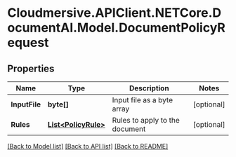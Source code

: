 # Cloudmersive.APIClient.NETCore.DocumentAI.Model.DocumentPolicyRequest
## Properties

Name | Type | Description | Notes
------------ | ------------- | ------------- | -------------
**InputFile** | **byte[]** | Input file as a byte array | [optional] 
**Rules** | [**List&lt;PolicyRule&gt;**](PolicyRule.md) | Rules to apply to the document | [optional] 

[[Back to Model list]](../README.md#documentation-for-models) [[Back to API list]](../README.md#documentation-for-api-endpoints) [[Back to README]](../README.md)


